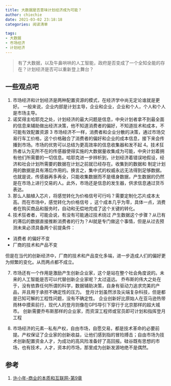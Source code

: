 ```yaml
---
title: 大数据是否意味计划经济成为可能？
author: chiechie
date: 2021-03-02 23:18:18
categories: 阅读清单

tags:
- 大数据
- 市场经济
- 计划经济
---
```

> 有了大数据，以及牛鼻哄哄的人工智能，政府是否变成了一个全知全能的存在？计划经济是否可以重新登上舞台？

## 一些观点吧
1. 市场经济和计划经济是两种配置资源的模式，在经济学中尚无定论谁就是更好。
一般来说，企业内部是计划主导，企业和企业，企业和个人，个人和个人是市场主导。
2. 诺奖得主哈耶克之处，计划经济的最大问题是信息，中央计划者拿不到最全面的信息来辅助做出经济决策，他不知道消费者的偏好，不知道技术和成本，不可能有效配置资源
3 市场经济不一样，消费者和企业分散的决策，通过市场交易行车工价格，这个价格融合了消费者的偏好和企业的成本信息，接下来会传播到市场。市场的优势可以总结为更高效率的信息收集器和发不起
4。技术狂热者认为无所不在的传感器使得实施的大数据量收集成为可能，中央计划着拥有他们所需要的一切信息。哈耶克进一步辨析到，计划经济着错误地假设，经济和社会计划所需要的数据在计划之前就已经存在。收集到的数据和 制定计划用的数据是具有滞后作用的。换言之，集中式的权威永远无法得到足够数据。也就是说，传感器再多再全，只能收集数据而不是缠身数据，产生数据的仍然是在市场上进行交易的人。此外，市场还是信息的发生器，供求信息通过货币表达。
5. 那么人脑植入芯片，将感觉转化为价格信号可行吗？需要定制化芯片成本太高。而在市场中，感觉转化为价格信号 ，这个成本几乎为零，具体一点，消费者在购买商品和服务时，自动和无偿地完成了这个关键的转化。
6. 技术狂者者，可能会说，有没有可能通过技术绕过 产生数据这个步骤？从已有的滞后的数据直接推断消费者的行为？AI就是专门做这个事情，但是从过去预测未来必须具备两个前提条件：

- 消费者 的偏好不变
- 厂商的技术和产品不变

但是在当代的创新经济中，厂商的技术和产品变化多端，进一步造成人们的偏好更为频繁的变化。从而两点都不成立。

7. 市场还有一个作用是激励产生创新企业家，这个是站在整个社会角度说的。未来的人工智能是否可以代替创新企业家呢？太过遥远。
乔布斯的伟大之处在于，没有依靠任何所谓的科学，数据辅助决策，自身有驱动力追求完美的产品，并且用于承担不确定性的压力。
登月计划虽然涉及尖端复杂科技，但是都是已知可解的工程性问题，没有不确定性。
企业创新好比原始人在亚马逊热带雨林中摸索前行，现代人的登月则像在GPS导引下穿行于北京那样的超大城市。
创新需要乔布斯那样的企业家，而资深工程师或官员即可计划和指挥登月工程

8. 市场经济的元素--私有产权，自由市场，自愿交易，都是技术革命的必要前提。产权保证了企业家的创新收益，让他们感到指的冒险搏击；自由市场为技术创新配置资金人才，为成功的高风险准备好了高回报。硅谷既有思想的市场，也有技术，人才，资本的市场，那里成为创新发源地绝不是偶然。


## 参考
1. [许小年-商业的本质和互联网-第9章](https://weread.qq.com/web/reader/62e321a071a486b862ee729k9a132c802349a1158154a83)